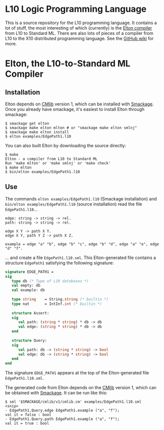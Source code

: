 L10 Logic Programming Language
==============================

This is a source repository for the L10 programming language. It contains a lot
of stuff, the most interesting of which (currently) is the 
[Elton compiler](https://github.com/robsimmons/l10/wiki/Elton-compiler)
from L10 to Standard ML. There are also lots of pieces of a compiler from L10 
to the X10 distributed programming language. See the 
[GitHub wiki](https://github.com/robsimmons/l10/wiki) for more.

# Elton, the L10-to-Standard ML Compiler

## Installation

Elton depends on [CMlib](https://github.com/standardml/cmlib) version 1, which 
can be installed with [Smackage](https://github.com/standardml/smackage). Once
you already have smackage, it's easiest to install Elton through smackage:

```code
$ smackage get elton
$ smackage make elton mlton # or "smackage make elton smlnj"
$ smackage make elton install
$ elton examples/EdgePath1.l10
````

You can also built Elton by downloading the source directly:

```code
$ make 
Elton - a compiler from L10 to Standard ML
Run 'make mlton' or 'make smlnj' or 'make check'
$ make mlton
$ bin/elton examples/EdgePath1.l10
```

## Use

The commands `elton examples/EdgePath1.l10` (Smackage installation) and 
`bin/elton examples/EdgePath1.l10` (source installation) read the file 
`EdgePath1.l10`...

```l10
edge: string -> string -> rel.
path: string -> string -> rel.

edge X Y -> path X Y.
edge X Y, path Y Z -> path X Z.

example = edge "a" "b", edge "b" "c", edge "b" "d", edge "a" "e", edge "d" "f".
```

... and create a file `EdgePath1.l10.sml`. This Elton-generated file
contains a structure `EdgePath1` satisfying the following signature:

```sml
signature EDGE_PATH1 =
sig
   type db (* Type of L10 databases *)
   val empty: db
   val example: db
   
   type string    = String.string (* builtin *)
   type nat       = IntInf.int (* builtin *)
   
   structure Assert:
   sig
      val path: (string * string) * db -> db
      val edge: (string * string) * db -> db
   end
   
   structure Query:
   sig
      val path: db -> (string * string) -> bool
      val edge: db -> (string * string) -> bool
   end
end
```

The signature `EDGE_PATH1` appears at the top of the Elton-generated file
`EdgePath1.l10.sml`.

The generated code from Elton depends on the 
[CMlib](https://github.com/standardml/cmlib) version 1, which can be obtained
with [Smackage](https://github.com/standardml/smackage). It can be run like 
this:

```code
$ sml '$SMACKAGE/cmlib/v1/cmlib.cm' examples/EdgePath1.l10.sml
<snip>
- EdgePath1.Query.edge EdgePath1.example ("a", "f");
val it = false : bool
- EdgePath1.Query.path EdgePath1.example ("a", "f");
val it = true : bool
```

